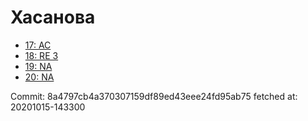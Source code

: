 # Хасанова
- [17: AC](17.md)
- [18: RE 3](18.md)
- [19: NA](19.md)
- [20: NA](20.md)

Commit: 8a4797cb4a370307159df89ed43eee24fd95ab75
 fetched at: 20201015-143300
